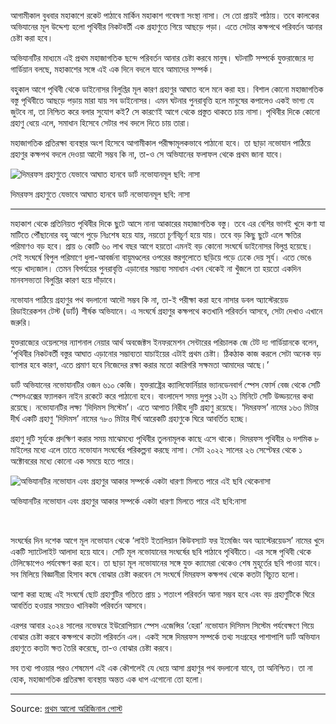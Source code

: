 আগামীকাল বুধবার মহাকাশে রকেট পাঠাবে মার্কিন মহাকাশ গবেষণা সংস্থা নাসা। সে তো প্রায়ই পাঠায়। তবে কালকের অভিযানের মূল উদ্দেশ্য হলো পৃথিবীর নিকটবর্তী এক গ্রহাণুতে গিয়ে আছড়ে পড়া। এতে সেটার কক্ষপথে পরিবর্তন আনার চেষ্টা করা হবে।

অভিযানটির মাধ্যমে এই প্রথম মহাজাগতিক ছন্দে পরিবর্তন আনার চেষ্টা করবে মানুষ। ঘটনাটি সম্পর্কে যুক্তরাজ্যের দ্য গার্ডিয়ান বলছে, মহাকাশের সঙ্গে এই এক দিনে বদলে যাবে আমাদের সম্পর্ক।

বহুকাল আগে পৃথিবী থেকে ডাইনোসর বিলুপ্তির মূল কারণ গ্রহাণুর আঘাত বলে মনে করা হয়। বিশাল কোনো মহাজাগতিক বস্তু পৃথিবীতে আছড়ে পড়ায় মারা যায় সব ডাইনোসর। এমন ঘটনার পুনরাবৃত্তি হলে মানুষের কপালেও একই ভাগ্য যে জুটবে না, তা নিশ্চিত করে বলার সুযোগ কই? সে কারণেই আগে থেকে প্রস্তুত থাকতে চায় নাসা। পৃথিবীর দিকে কোনো গ্রহাণু ধেয়ে এলে, সমাধান হিসেবে সেটার পথ বদলে দিতে চায় তারা।

মহাজাগতিক প্রতিরক্ষা ব্যবস্থার অংশ হিসেবে আগামীকাল পরীক্ষামূলকভাবে পাঠানো হবে। তা ছাড়া নভোযান পাঠিয়ে গ্রহাণুর কক্ষপথ বদলে দেওয়া আদৌ সম্ভব কি না, তা-ও সে অভিযানের ফলাফল থেকে প্রথম জানা যাবে।

![দিমরফস গ্রহাণুতে যেভাবে আঘাত হানবে ডার্ট নভোযানমূল ছবি: নাসা](https://images.prothomalo.com/prothomalo-bangla%2F2021-11%2Fae8efac6-a960-4c61-bf3e-44178c51b727%2F2.png?auto=format%2Ccompress&format=webp&dpr=1.0&q=70&w=640)

দিমরফস গ্রহাণুতে যেভাবে আঘাত হানবে ডার্ট নভোযানমূল ছবি: নাসা

---

মহাকাশ থেকে প্রতিনিয়ত পৃথিবীর দিকে ছুটে আসে নানা আকারের মহাজাগতিক বস্তু। তবে এর বেশির ভাগই খুদে কণা যা মাটিতে পৌঁছানোর বহু আগে পুড়ে নিঃশেষ হয়ে যায়, নয়তো চূর্ণবিচূর্ণ হয়ে যায়। তবে বড় কিছু ছুটে এলে ক্ষতির পরিমাণও বড় হবে। প্রায় ৬ কোটি ৬০ লাখ বছর আগে হয়তো এমনই বড় কোনো সংঘর্ষে ডাইনোসর বিলুপ্ত হয়েছে। সেই সংঘর্ষে বিপুল পরিমাণে ধুলা-আবর্জনা বায়ুমণ্ডলের ওপরের স্তরগুলোতে ছড়িয়ে পড়ে ঢেকে দেয় সূর্য। এতে ভেঙে পড়ে খাদ্যজাল। তেমন বিপর্যয়ের পুনরাবৃত্তি এড়ানোর সম্ভাব্য সমাধান এখন থেকেই না খুঁজলে তা হয়তো একদিন মানবসভ্যতা বিলুপ্তির কারণ হয়ে দাঁড়াবে।

নভোযান পাঠিয়ে গ্রহাণুর পথ বদলানো আদৌ সম্ভব কি না, তা-ই পরীক্ষা করা হবে নাসার ডবল অ্যাস্টেরয়েড রিডাইরেকশন টেস্ট (ডার্ট) শীর্ষক অভিযানে। এ সংঘর্ষে গ্রহাণুর কক্ষপথে কতখানি পরিবর্তন আসবে, সেটা দেখাও এখানে জরুরি।

যুক্তরাজ্যের ওয়েলসের ন্যাশনাল নেয়ার আর্থ অবজেক্টস ইনফরমেশন সেন্টারের পরিচালক জে টেট দ্য গার্ডিয়ানকে বলেন, ‘পৃথিবীর নিকটবর্তী বস্তুর আঘাত এড়ানোর সম্ভাব্যতা যাচাইয়ের এটাই প্রথম চেষ্টা। ঠিকঠাক কাজ করলে সেটা অনেক বড় ব্যাপার হবে কারণ, এতে প্রমাণ হবে নিজেদের রক্ষা করার মতো কারিগরি সক্ষমতা আমাদের আছে।’

ডার্ট অভিযানের নভোযানটির ওজন ৬১০ কেজি। যুক্তরাষ্ট্রের ক্যালিফোর্নিয়ার ভ্যানডেনবার্গ স্পেস ফোর্স বেজ থেকে সেটি স্পেসএক্সের ফ্যালকন নাইন রকেটে করে পাঠানো হবে। বাংলাদেশ সময় দুপুর ১২টা ২১ মিনিটে সেটি উড্ডয়নের কথা রয়েছে। নভোযানটির লক্ষ্য ‘দিদিমস সিস্টেম’। এতে আপাত নিরীহ দুটি গ্রহাণু রয়েছে। ‘দিমরফস’ নামের ১৬৩ মিটার দীর্ঘ একটি গ্রহাণু ‘দিদিমস’ নামের ৭৮০ মিটার দীর্ঘ আরেকটি গ্রহাণুকে ঘিরে আবর্তিত হচ্ছে।

গ্রহাণু দুটি সূর্যকে প্রদক্ষিণ করার সময় মাঝেমধ্যে পৃথিবীর তুলনামূলক কাছে এসে থাকে। দিমরফস পৃথিবীর ৬ দশমিক ৮ মাইলের মধ্যে এলে তাতে নভোযান সংঘর্ষের পরিকল্পনা করছে নাসা। সেটা ২০২২ সালের ২৬ সেপ্টেম্বর থেকে ১ অক্টোবরের মধ্যে কোনো এক সময়ে হতে পারে।

![অভিযানটির নভোযান এবং গ্রহাণুর আকার সম্পর্কে একটা ধারণা মিলতে পারে এই ছবি থেকেনাসা](https://images.prothomalo.com/prothomalo-bangla%2F2021-11%2F3ccc90c5-3d2d-45f3-8b7d-1089354828f7%2FDARTChart.jpg?auto=format%2Ccompress&format=webp&dpr=1.0&q=70&w=640)

অভিযানটির নভোযান এবং গ্রহাণুর আকার সম্পর্কে একটা ধারণা মিলতে পারে এই ছবি:নাসা

<p>&nbsp;</p>

সংঘর্ষের দিন দশেক আগে মূল নভোযান থেকে ‘লাইট ইতালিয়ান কিউবস্যাট ফর ইমেজিং অব অ্যাস্টেরয়েডস’ নামের খুদে একটি স্যাটেলাইট আলাদা হয়ে যাবে। সেটি মূল নভোযানের সংঘর্ষের ছবি পাঠাবে পৃথিবীতে। এর সঙ্গে পৃথিবী থেকে টেলিস্কোপেও পর্যবেক্ষণ করা হবে। তা ছাড়া মূল নভোযানের সঙ্গে যুক্ত ক্যামেরা থেকেও শেষ মুহূর্তের ছবি পাওয়া যাবে। সব মিলিয়ে বিজ্ঞানীরা হিসাব কষে বোঝার চেষ্টা করবেন সে সংঘর্ষে দিমরফস কক্ষপথ থেকে কতটা বিচ্যুত হলো।

আশা করা হচ্ছে এই সংঘর্ষে ছোট গ্রহাণুটির গতিতে প্রায় ১ শতাংশ পরিবর্তন আনা সম্ভব হবে এবং বড় গ্রহাণুটিকে ঘিরে আবর্তিত হওয়ার সময়েও খানিকটা পরিবর্তন আসবে।

এরপর আবার ২০২৪ সালের নভেম্বরে ইউরোপিয়ান স্পেস এজেন্সির ‘হেরা’ নভোযান দিসিমস সিস্টেম পর্যবেক্ষণে গিয়ে বোঝার চেষ্টা করবে কক্ষপথে কতটা পরিবর্তন এল। একই সঙ্গে দিমরফস সম্পর্কে তথ্য সংগ্রহের পাশাপাশি ডার্ট অভিযান গ্রহাণুতে কতটা ক্ষত তৈরি করেছে, তা-ও বোঝার চেষ্টা করবে।

সব তথ্য পাওয়ার পরও শেষমেশ এই এক কৌশলেই যে ধেয়ে আসা গ্রহাণুর পথ বদলানো যাবে, তা অনিশ্চিত। তা না হোক, মহাজাগতিক প্রতিরক্ষা ব্যবস্থায় অন্তত এক ধাপ এগোনো তো হলো।

---
Source: [প্রথম আলো অরিজিনাল পোস্ট](https://www.prothomalo.com/education/science-tech/%E0%A6%B0%E0%A6%95%E0%A7%87%E0%A6%9F-%E0%A6%9B%E0%A7%81%E0%A7%9C%E0%A7%87-%E0%A6%A7%E0%A7%87%E0%A7%9F%E0%A7%87-%E0%A6%86%E0%A6%B8%E0%A6%BE-%E0%A6%97%E0%A7%8D%E0%A6%B0%E0%A6%B9%E0%A6%BE%E0%A6%A3%E0%A7%81%E0%A6%B0-%E0%A6%AA%E0%A6%A5-%E0%A6%AA%E0%A6%B0%E0%A6%BF%E0%A6%AC%E0%A6%B0%E0%A7%8D%E0%A6%A4%E0%A6%A8-%E0%A6%95%E0%A6%B0%E0%A6%AC%E0%A7%87-%E0%A6%A8%E0%A6%BE%E0%A6%B8%E0%A6%BE-%E0%A6%AA%E0%A6%B0%E0%A7%80%E0%A6%95%E0%A7%8D%E0%A6%B7%E0%A6%BE-%E0%A6%B6%E0%A7%81%E0%A6%B0%E0%A7%81-%E0%A6%95%E0%A6%BE%E0%A6%B2)

